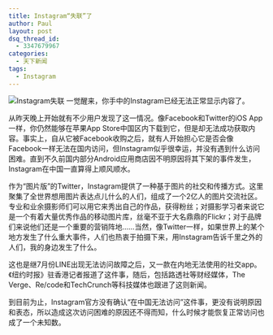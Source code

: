 ```yaml
---
title: Instagram“失联”了
author: Paul
layout: post
dsq_thread_id:
  - 3347679967
categories:
  - 天下新闻
tags:
  - Instagram
---  
```



![Instagram失联](http://img7.chztv.com/2014-0709/instagram_off.jpg)
一觉醒来，你手中的Instagram已经无法正常显示内容了。

从昨天晚上开始就有不少用户发现了这一情况。像Facebook和Twitter的iOS App一样，你仍然能够在苹果App Store中国区内下载到它，但是却无法成功获取内容。事实上，自从它被Facebook收购之后，就有人开始担心它是否会像Facebook一样无法在国内访问，但Instagram似乎很幸运，并没有遇到什么访问困难。直到不久前国内部分Android应用商店因不明原因将其下架的事件发生，Instagram在中国一直算得上顺风顺水。

作为“图片版”的Twitter，Instagram提供了一种基于图片的社交和传播方式。这里聚集了全世界想用图片表达点儿什么的人们，组成了一个2亿人的图片交流社区。专业和业余摄影师们可以用它来秀出自己的作品，获得粉丝；对摄影学习者来说它是一个有着大量优秀作品的移动图片库，丝毫不亚于大名鼎鼎的Flickr；对于品牌们来说他们还是一个重要的营销阵地……当然，像Twitter一样，如果世界上的某个地方发生了什么重大事件，人们也热衷于拍摄下来，用Instagram告诉千里之外的人们，我的身边发生了什么。

这也是继7月份LINE出现无法访问故障之后，又一款在内地无法使用的社交app。《纽约时报》驻香港记者报道了这件事，随后，包括路透社等财经媒体，The Verge、Re/code和TechCrunch等科技媒体也跟进了这则新闻。

到目前为止，Instagram官方没有确认“在中国无法访问”这件事，更没有说明原因和表态，所以造成这次访问困难的原因还不得而知，什么时候才能恢复正常访问也成了一个未知数。

